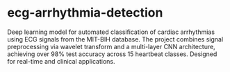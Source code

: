 # ecg-arrhythmia-detection
Deep learning model for automated classification of cardiac arrhythmias using ECG signals from the MIT-BIH database. The project combines signal preprocessing via wavelet transform and a multi-layer CNN architecture, achieving over 98% test accuracy across 15 heartbeat classes. Designed for real-time and clinical applications.
